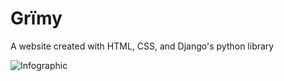 # Grïmy
A website created with HTML, CSS, and Django's python library


![Infographic](https://github.com/MenlyCSE/DjangoWebpage/assets/154091778/3a54aa73-1715-4069-ace4-8fc0bcaebb8e)
